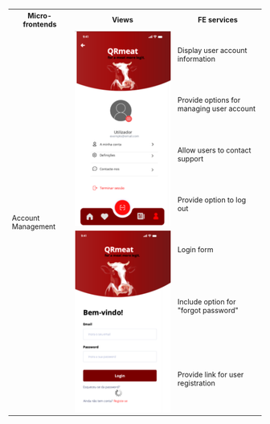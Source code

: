 <table>
  <tr>
    <th>Micro-frontends</th>
    <th>Views</th>
    <th>FE services</th>
  </tr>

  <tr>
    <td rowspan="7">Account Management</td>
    <td  rowspan="4"><img src="../images/conta.png" ></td>
    <td >Display user account information</td>
  </tr>
  <tr>
    <td>Provide options for managing user account</td>
  </tr>
  <tr>
    <td>Allow users to contact support</td>
  </tr>
  <tr>
    <td>Provide option to log out</td>
  </tr>

  <tr>
    <td rowspan="3" ><img src="../images/login.png" ></td>
    <td> Login form </td>
  </tr>
  <tr>
    <td>Include option for "forgot password"</td>
  </tr>
  <tr>
    <td>Provide link for user registration</td>
  </tr>

</table>